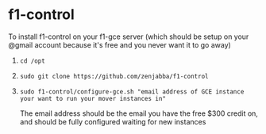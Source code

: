 # f1-control

To install f1-control on your f1-gce server (which should be setup on your @gmail account because it's free and you never want it to go away)

1. `cd /opt`

2. `sudo git clone https://github.com/zenjabba/f1-control`

3. `sudo f1-control/configure-gce.sh "email address of GCE instance your want to run your mover instances in"`

    The email address should be the email you have the free $300 credit on, and should be fully configured waiting for new instances
